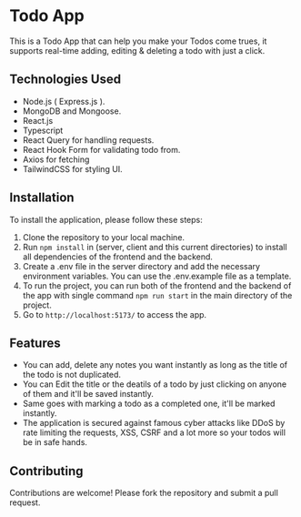 # Todo App 

This is a Todo App that can help you make your Todos come trues,
it supports real-time adding, editing & deleting a todo with just a click.

## Technologies Used

- Node.js ( Express.js ).
- MongoDB and Mongoose.
- React.js
- Typescript
- React Query for handling requests.
- React Hook Form for validating todo from.
- Axios for fetching
- TailwindCSS for styling UI.

## Installation

To install the application, please follow these steps:

1. Clone the repository to your local machine.
2. Run `npm install` in (server, client and this current directories) to install all dependencies of the frontend and the backend.
3. Create a .env file in the server directory and add the necessary environment variables. You can use the .env.example file as a template.
4. To run the project, you can run both of the frontend and the backend of the app with single command `npm run start` in the main directory of the project.
5. Go to `http://localhost:5173/` to access the app.

## Features

- You can add, delete any notes you want instantly as long as the title of the todo is not duplicated.
- You can Edit the title or the deatils of a todo by just clicking on anyone of them and it'll be saved instantly.
- Same goes with marking a todo as a completed one, it'll be marked instantly.
- The application is secured against famous cyber attacks like DDoS by rate limiting the requests, XSS, CSRF and a lot more so your todos will be in safe hands.

## Contributing

Contributions are welcome! Please fork the repository and submit a pull request.



